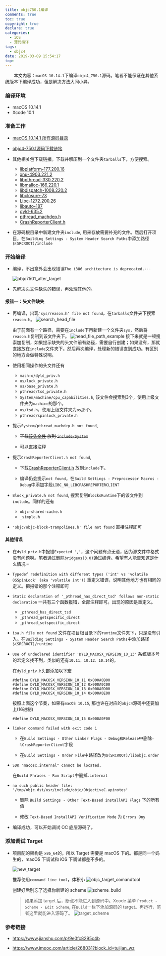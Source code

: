 ```yaml
---
title: objc750.1编译
comments: true
toc: true
copyright: true
declare: true
categories:
  - iOS
  - 源码编译
tags:
  - objc4
date: 2019-03-09 15:54:17
top:
---
```


　　本文内容：`macOS 10.14.1`下编译`objc4_750.1`源码。笔者不能保证在其他系统版本下编译成功，但是解决方法大同小异。
　　<!--more-->
### 编译环境
* macOS 10.14.1
* Xcode 10.1

### 准备工作
* [macOS 10.14.1 所有源码目录](https://opensource.apple.com/release/macos-10141.html)
* [objc4-750.1源码下载链接](https://opensource.apple.com/tarballs/objc4/objc4-750.1.tar.gz)

* 其他相关包下载链接。下载并解压到一个文件夹`tarballs`下，方便搜索。
    
    * [libplatform-177.200.16](https://opensource.apple.com/tarballs/libplatform/libplatform-177.200.16.tar.gz)
    * [xnu-4903.221.2](https://opensource.apple.com/tarballs/xnu/xnu-4903.221.2.tar.gz)
    * [libpthread-330.220.2](https://opensource.apple.com/tarballs/libpthread/libpthread-330.220.2.tar.gz)
    * [libmalloc-166.220.1](https://opensource.apple.com/tarballs/libmalloc/libmalloc-166.220.1.tar.gz)
    * [libdispatch-1008.220.2](https://opensource.apple.com/tarballs/libdispatch/libdispatch-1008.220.2.tar.gz)
    * [libclosure-73](https://opensource.apple.com/tarballs/libclosure/libclosure-73.tar.gz)
    * [Libc-1272.200.26](https://opensource.apple.com/tarballs/Libc/Libc-1272.200.26.tar.gz)
    * [libauto-187](https://opensource.apple.com/tarballs/libauto/libauto-187.tar.gz)
    * [dyld-635.2](https://opensource.apple.com/tarballs/dyld/dyld-635.2.tar.gz)
    * [pthread_machdep.h](https://opensource.apple.com/source/Libc/Libc-825.40.1/pthreads/pthread_machdep.h)
    * [CrashReporterClient.h](https://opensource.apple.com/source/Libc/Libc-997.90.3/include/CrashReporterClient.h)

* 在源码根目录中新建文件夹`include`, 用来存放需要补充的文件。然后打开项目，在`Building Settings - System Header Search Paths`中添加路径`$(SRCROOT)/include`

### 开始编译

* 编译，不出意外会出现错误`The i386 architecture is deprecated.···`

    ![objc7501_alter_target](https://i.loli.net/2019/03/03/5c7b88527c5c7.jpg)

* 先解决头文件缺失的错误，再处理其他的。
 
#### 报错一：头文件缺失
   
* 再编译，出现`'sys/reason.h' file not found`。在`tarballs`文件夹下搜索`reason.h`。
    ![search_head_file](https://i.loli.net/2019/03/03/5c7b8852590a8.jpg)

    由于前面有一个路径，需要在`include`下再新建一个文件夹`sys`，然后将`reason.h`复制到该文件夹下。
    ![head_file_path_example](https://i.loli.net/2019/03/03/5c7b88525679b.jpg)
    接下来就是一顿搜索加复制，如果提示缺失的头文件前有路径，需要自行创建；如果没有，那就直接放在`include`文件夹下。然后再次编译，处理新的错误直到成功。有区别的地方会做特殊说明。

* 使用相同操作的头文件还有
    * `mach-o/dyld_priv.h`
    * `os/lock_private.h`
    * `os/base_private.h`
    * `pthread/tsd_private.h`
    * `System/machine/cpu_capabilities.h`, 该文件会搜索到3个，使用上级文件夹为`machine`的那个。
    * `os/tsd.h`，使用上级文件夹为`os`那个。
    * `pthread/spinlock_private.h`

* 提示`System/pthread_machdep.h not found`, 
    * ~~下载[该头文件](https://opensource.apple.com/source/Libc/Libc-825.40.1/pthreads/pthread_machdep.h) 放到 `include/System`~~

    * 可以直接注释
    
* 提示`CrashReporterClient.h not found`, 
    * 下载[CrashReporterClient.h](https://opensource.apple.com/source/Libc/Libc-997.90.3/include/CrashReporterClient.h) 放到`include`下。

    * 编译仍会提示`not found`，在`Build Settings - Preprocessor Macros - Debug`中添加字段`LIBC_NO_LIBCRASHREPORTERCLIENT`

* `Block_private.h not found`, 搜索复制`BlocksRuntime`下的该文件到`include`。同样的还有
    * `objc-shared-cache.h`
    * `_simple.h`

* `'objc/objc-block-trampolines.h' file not found` 直接注释即可

#### 其他错误
* 在`dyld_priv.h`中报错`Expected ','`，这个问题有点无语，因为源文件中格式没有问题啊。笔者通过删除`bridgeos(3.0)`通过编译。希望有人能告知这是什么情况···

* `Typedef redefinition with different types ('int' vs 'volatile OSSpinLock' (aka 'volatile int'))`  重定义错误，说明其他地方也有相同的定义。把报错的那个注释即可

* `Static declaration of '_pthread_has_direct_tsd' follows non-static declaration` 一共有三个函数报错，全部注释即可。出现的原因是重定义。
    * `_pthread_has_direct_tsd`
    * `_pthread_getspecific_direct`
    * `_pthread_setspecific_direct`

* `isa.h file not found` 文件在项目根目录下的`runtime`文件夹下，只是没有引入。在`Building Settings - System Header Search Paths`中添加路径`$(SRCROOT)/runtime`

* `Use of undeclared identifier 'DYLD_MACOSX_VERSION_10_13'` 系统版本号的宏定义找不到，类似的还有`10.11，10.12，10.14`的。

    在`dyld_priv.h`头部添加以下宏
    
    ```
    #define DYLD_MACOSX_VERSION_10_11 0x000A0B00
    #define DYLD_MACOSX_VERSION_10_12 0x000A0C00
    #define DYLD_MACOSX_VERSION_10_13 0x000A0D00
    #define DYLD_MACOSX_VERSION_10_14 0x000A0E00
    ```
    按照上面这个节奏，如果有`macOS 10.15`, 那也许在对应的`objc4`源码中还要加上(16进制)
    
    ```
    #define DYLD_MACOSX_VERSION_10_15 0x000A0F00
    ```
    
* `linker command failed with exit code 1`

    * 在`Build Settings - Other Linker Flags - Debug和Release`中删除`-lCrashReporterClient`字段

    * 在`Build Settings - Order File`中路径改为`$(SRCROOT)/libobjc.order`

* `SDK "macosx.internal" cannot be located.`

    在`Build Phrases - Run Script`中删掉`.internal`
    
* `no such public header file: '/tmp/objc.dst/usr/include/objc/ObjectiveC.apinotes'` 

    * 删除 `Build Settings - Other Text-Based installAPI Flags` 下的所有值

    * 修改 `Text-Based InstallAPI Verification Mode` 为 `Errors Ony`

* 编译成功，可以开始调试 OC 底层源码了。

### 添加调试 Target
* 项目配的架构是 `x86_64`的，所以 Target 需要是 macOS 下的。都是同一个妈生的，macOS 下调试和 iOS 下调试都差不多的。

    ![new_target](https://i.loli.net/2019/03/03/5c7b8852542dd.jpg)
    
    推荐使用`command line tool`，体积小
	![objc_target_comandtool](https://i.loli.net/2019/03/03/5c7b885255cec.jpg)
    
    创建好后别忘了选择你新建的 scheme
    ![scheme_build](https://i.loli.net/2019/03/03/5c7b8852415da.jpg)
    
    > 如果添加 target 后，断点不能进入到源码中。Xcode 菜单 `Product - Scheme - Edit Scheme`, 在`Build`一栏下添加源码的 target。再运行，笔者这里就能进入源码了。
    > ![target_scheme](https://i.loli.net/2019/03/06/5c7ea0d32c269.jpg)

### 参考链接
* https://www.jianshu.com/p/9e0fc8295c4b

* https://www.imooc.com/article/268031?block_id=tuijian_wz